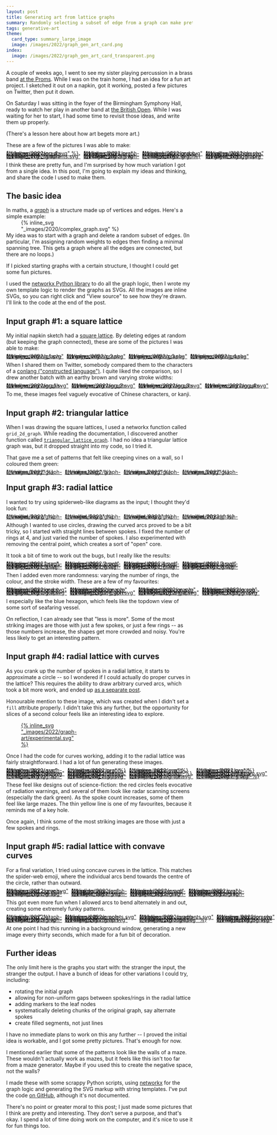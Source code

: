 ```yaml
---
layout: post
title: Generating art from lattice graphs
summary: Randomly selecting a subset of edge from a graph can make pretty pictures.
tags: generative-art
theme:
  card_type: summary_large_image
  image: /images/2022/graph_gen_art_card.png
index:
  image: /images/2022/graph_gen_art_card_transparent.png
---
```


<style>
  /*
    By default, this is a grid that's four columns wide, but on narrow screens
    (i.e. mobile), I shrink it to two columns so it remains readable.

    I think I might do a checkerboard pattern on the 4-wide layout, and I want
    to retain that on the 2-wide layout, so I need to swap the 3rd/4th in every row.

    e.g. if I have

        X1 .2 X3 .4
        .5 X6 .7 X8

    then on the mobile layout I want

        X1 .2
        .4 X3
        X6 .5
        .7 X8

    I swap the orders with `grid-column` properties, then the `grid-auto-flow`
    stops there being gaps in the grid.
  */
  .grid_4up {
    max-width: 650px;
    margin-left:  auto;
    margin-right: auto;
    display: grid;
    grid-gap: 8px;
    grid-template-columns: auto auto auto auto;
  }

  .grid_4up a {
    line-height: 0;
  }

  .grid_4up a:hover {
    background: none;
  }

  .grid_4up svg {
    max-width: 100%;
  }

  @media screen and (max-width: 500px) {
    .grid_4up {
      grid-template-columns: auto auto;
    }
  }

  @media screen and (max-width: 500px) {
    .checkerboard {
      grid-auto-flow: dense;
    }

    .checkerboard svg:nth-child(8n+3),
    .checkerboard a:nth-child(8n+3),
    .checkerboard svg:nth-child(8n+5),
    .checkerboard a:nth-child(8n+5),
    .checkerboard svg:nth-child(8n),
    .checkerboard a:nth-child(8n) {
      grid-column: 2 / 2;
    }

    .checkerboard svg:nth-child(8n+6),
    .checkerboard a:nth-child(8n+6),
    .checkerboard svg:nth-child(8n+7),
    .checkerboard a:nth-child(8n+7) {
      grid-column: 1 / 2;
    }
  }
</style>

A couple of weeks ago, I went to see my sister playing percussion in a brass band [at the Proms][late_prom].
While I was on the train home, I had an idea for a fun art project.
I sketched it out on a napkin, got it working, posted a few pictures on Twitter, then put it down.

On Saturday I was sitting in the foyer of the Birmingham Symphony Hall, ready to watch her play in another band at [the British Open][open].
While I was waiting for her to start, I had some time to revisit those ideas, and write them up properly.

(There's a lesson here about how art begets more art.)

These are a few of the pictures I was able to make:

<div class="grid_4up checkerboard">
  <a href="/images/2022/graph-art/brown_conlang_4.svg">
    {% inline_svg "_images/2022/graph-art/brown_conlang_4.svg" %}
  </a>
  <a href="/images/2022/graph-art/lime_circles.svg">
    {% inline_svg "_images/2022/graph-art/lime_circles.svg" %}
  </a>
  <a href="images/2022/graph-art/purple_diamond.svg">
    {% inline_svg "_images/2022/graph-art/purple_diamond.svg" %}
  </a>
  <a href="images/2022/graph-art/yellow_keyhole.svg">
    {% inline_svg "_images/2022/graph-art/yellow_keyhole.svg" %}
  </a>
  <a href="images/2022/graph-art/blue_circle_quadrants.svg">
    {% inline_svg "_images/2022/graph-art/blue_circle_quadrants.svg" %}
  </a>
  <a href="images/2022/graph-art/cream_clock.svg">
    {% inline_svg "_images/2022/graph-art/cream_clock.svg" %}
  </a>
  <a href="images/2022/graph-art/red_nuclear.svg">
    {% inline_svg "_images/2022/graph-art/red_nuclear.svg" %}
  </a>
  <a href="images/2022/graph-art/green_octagon.svg">
    {% inline_svg "_images/2022/graph-art/green_octagon.svg" %}
  </a>
</div>

I think these are pretty fun, and I'm surprised by how much variation I got from a single idea.
In this post, I'm going to explain my ideas and thinking, and share the code I used to make them.

[late_prom]: https://www.theguardian.com/music/2022/aug/13/bbc-proms-30-32-tredegar-band-review-hms-pinafore-opera-holland-park-ohp-poulenc-double-bill-glyndebourne
[open]: https://www.4barsrest.com/news/54320/bands-ready-for-british-open-return



## The basic idea

In maths, a [*graph*](https://en.wikipedia.org/wiki/Graph_(discrete_mathematics)) is a structure made up of vertices and edges.
Here's a simple example:

<figure style="width: 300px; margin-top: -1em; margin-bottom: -1em;">
  {% inline_svg "_images/2020/complex_graph.svg" %}
</figure>

My idea was to start with a graph and delete a random subset of edges.
(In particular, I'm assigning random weights to edges then finding a minimal spanning tree.
This gets a graph where all the edges are connected, but there are no loops.)

If I picked starting graphs with a certain structure, I thought I could get some fun pictures.

I used the [networkx Python library][networkx] to do all the graph logic, then I wrote my own template logic to render the graphs as SVGs.
All the images are inline SVGs, so you can right click and "View source" to see how they're drawn.
I'll link to the code at the end of the post.

[networkx]: https://networkx.org/



## Input graph #1: a square lattice

My initial napkin sketch had a [square lattice].
By deleting edges at random (but keeping the graph connected), these are some of the pictures I was able to make:

<div class="grid_4up">
  <a href="/images/2022/graph-art/grey_conlang_1.svg">
    {% inline_svg "_images/2022/graph-art/grey_conlang_1.svg" %}
  </a>
  <a href="/images/2022/graph-art/grey_conlang_2.svg">
    {% inline_svg "_images/2022/graph-art/grey_conlang_2.svg" %}
  </a>
  <a href="/images/2022/graph-art/grey_conlang_3.svg">
    {% inline_svg "_images/2022/graph-art/grey_conlang_3.svg" %}
  </a>
  <a href="/images/2022/graph-art/grey_conlang_4.svg">
    {% inline_svg "_images/2022/graph-art/grey_conlang_4.svg" %}
  </a>
</div>

When I shared them on Twitter, somebody compared them to the characters of a [conlang ("constructed language")][conlang].
I quite liked the comparison, so I drew another batch with an earthy brown and varying stroke widths:

<div class="grid_4up">
  <a href="/images/2022/graph-art/brown_conlang_1.svg">
    {% inline_svg "_images/2022/graph-art/brown_conlang_1.svg" %}
  </a>
  <a href="/images/2022/graph-art/brown_conlang_2.svg">
    {% inline_svg "_images/2022/graph-art/brown_conlang_2.svg" %}
  </a>
  <a href="/images/2022/graph-art/brown_conlang_3.svg">
    {% inline_svg "_images/2022/graph-art/brown_conlang_3.svg" %}
  </a>
  <a href="/images/2022/graph-art/brown_conlang_4.svg">
    {% inline_svg "_images/2022/graph-art/brown_conlang_4.svg" %}
  </a>
</div>

To me, these images feel vaguely evocative of Chinese characters, or kanji.

[conlang]: https://en.wikipedia.org/wiki/Constructed_language
[square lattice]: https://en.wikipedia.org/wiki/Square_lattice



## Input graph #2: triangular lattice

When I was drawing the square lattices, I used a networkx function called `grid_2d_graph`.
While reading the documentation, I discovered another function called [`triangular_lattice_graph`][tri_lattice].
I had no idea a triangular lattice graph was, but it dropped straight into my code, so I tried it.

That gave me a set of patterns that felt like creeping vines on a wall, so I coloured them green:

[tri_lattice]: https://networkx.org/documentation/stable/reference/generated/networkx.generators.lattice.triangular_lattice_graph.html?highlight=triangular+lattice#networkx.generators.lattice.triangular_lattice_graph

<div class="grid_4up">
  <a href="/images/2022/graph-art/vines.0.svg">
    {% inline_svg "_images/2022/graph-art/vines.0.svg" %}
  </a>
  <a href="/images/2022/graph-art/vines.1.svg">
    {% inline_svg "_images/2022/graph-art/vines.1.svg" %}
  </a>
  <a href="/images/2022/graph-art/vines.2.svg">
    {% inline_svg "_images/2022/graph-art/vines.2.svg" %}
  </a>
  <a href="/images/2022/graph-art/vines.3.svg">
    {% inline_svg "_images/2022/graph-art/vines.3.svg" %}
  </a>
</div>



## Input graph #3: radial lattice

I wanted to try using spiderweb-like diagrams as the input; I thought they'd look fun:

<div class="grid_4up">
  <a href="/images/2022/graph-art/radial-3.svg">
    {% inline_svg "_images/2022/graph-art/radial-3.svg" %}
  </a>
  <a href="/images/2022/graph-art/radial-5.svg">
    {% inline_svg "_images/2022/graph-art/radial-5.svg" %}
  </a>
  <a href="/images/2022/graph-art/radial-8.svg">
    {% inline_svg "_images/2022/graph-art/radial-8.svg" %}
  </a>
  <a href="/images/2022/graph-art/radial-20.svg">
    {% inline_svg "_images/2022/graph-art/radial-20.svg" %}
  </a>
</div>

Although I wanted to use circles, drawing the curved arcs proved to be a bit tricky, so I started with straight lines between spokes.
I fixed the number of rings at 4, and just varied the number of spokes.
I also experimented with removing the central point, which creates a sort of "open" core.

It took a bit of time to work out the bugs, but I really like the results:

<div class="grid_4up checkerboard">
  <a href="/images/2022/graph-art/grey_lattice_1.svg">
    {% inline_svg "_images/2022/graph-art/grey_lattice_1.svg" %}
  </a>
  <a href="/images/2022/graph-art/grey_lattice_2.svg">
    {% inline_svg "_images/2022/graph-art/grey_lattice_2.svg" %}
  </a>
  <a href="/images/2022/graph-art/grey_lattice_4.svg">
    {% inline_svg "_images/2022/graph-art/grey_lattice_4.svg" %}
  </a>
  <a href="/images/2022/graph-art/grey_lattice_3.svg">
    {% inline_svg "_images/2022/graph-art/grey_lattice_3.svg" %}
  </a>
  <a href="/images/2022/graph-art/grey_lattice_5.svg">
    {% inline_svg "_images/2022/graph-art/grey_lattice_5.svg" %}
  </a>
  <a href="/images/2022/graph-art/grey_lattice_6.svg">
    {% inline_svg "_images/2022/graph-art/grey_lattice_6.svg" %}
  </a>
  <a href="/images/2022/graph-art/grey_lattice_7.svg">
    {% inline_svg "_images/2022/graph-art/grey_lattice_7.svg" %}
  </a>
  <a href="/images/2022/graph-art/grey_lattice_8.svg">
    {% inline_svg "_images/2022/graph-art/grey_lattice_8.svg" %}
  </a>
</div>

Then I added even more randomness: varying the number of rings, the colour, and the stroke width.
These are a few of my favourites:

<div class="grid_4up checkerboard">
  <a href="images/2022/graph-art/purple_diamond.svg">
    {% inline_svg "_images/2022/graph-art/purple_diamond.svg" %}
  </a>
  <a href="images/2022/graph-art/pink_pentagon.svg">
    {% inline_svg "_images/2022/graph-art/pink_pentagon.svg" %}
  </a>
  <a href="images/2022/graph-art/light_heptagon.svg">
    {% inline_svg "_images/2022/graph-art/light_heptagon.svg" %}
  </a>
  <a href="images/2022/graph-art/blue_hexagon.svg">
    {% inline_svg "_images/2022/graph-art/blue_hexagon.svg" %}
  </a>
  <a href="images/2022/graph-art/ghost_heptagon.svg">
    {% inline_svg "_images/2022/graph-art/ghost_heptagon.svg" %}
  </a>
  <a href="images/2022/graph-art/orange_many_gon.svg">
    {% inline_svg "_images/2022/graph-art/orange_many_gon.svg" %}
  </a>
  <a href="images/2022/graph-art/minimal_triangle.svg">
    {% inline_svg "_images/2022/graph-art/minimal_triangle.svg" %}
  </a>
  <a href="images/2022/graph-art/green_octagon.svg">
    {% inline_svg "_images/2022/graph-art/green_octagon.svg" %}
  </a>
</div>

I especially like the blue hexagon, which feels like the topdown view of some sort of seafaring vessel.

On reflection, I can already see that "less is more".
Some of the most striking images are those with just a few spokes, or just a few rings -- as those numbers increase, the shapes get more crowded and noisy.
You're less likely to get an interesting pattern.



## Input graph #4: radial lattice with curves

As you crank up the number of spokes in a radial lattice, it starts to approximate a circle -- so I wondered if I could actually do proper curves in the lattice?
This requires the ability to draw arbitrary curved arcs, which took a bit more work, and ended up [as a separate post][curved_arcs].

Honourable mention to these image, which was created when I didn't set a `fill` attribute properly.
I didn't take this any further, but the opportunity for slices of a second colour feels like an interesting idea to explore.

<style>
  a.nohover:hover {
    background: none;
  }
</style>

<figure style="max-width: 157px;">
  <a href="images/2022/graph-art/experimental.svg" class="nohover">
    {% inline_svg "_images/2022/graph-art/experimental.svg" %}
  </a>
</figure>

Once I had the code for curves working, adding it to the radial lattice was fairly straightforward.
I had a lot of fun generating these images.

<div class="grid_4up checkerboard">
  <a href="images/2022/graph-art/yellow_busy.svg">
    {% inline_svg "_images/2022/graph-art/yellow_busy.svg" %}
  </a>
  <a href="images/2022/graph-art/red_nuclear.svg">
    {% inline_svg "_images/2022/graph-art/red_nuclear.svg" %}
  </a>
  <a href="images/2022/graph-art/green_radar.svg">
    {% inline_svg "_images/2022/graph-art/green_radar.svg" %}
  </a>
  <a href="/images/2022/graph-art/lime_circles.svg">
    {% inline_svg "_images/2022/graph-art/lime_circles.svg" %}
  </a>
  <a href="images/2022/graph-art/yellow_keyhole.svg">
    {% inline_svg "_images/2022/graph-art/yellow_keyhole.svg" %}
  </a>
  <a href="images/2022/graph-art/pink_half_circle.svg">
    {% inline_svg "_images/2022/graph-art/pink_half_circle.svg" %}
  </a>
  <a href="images/2022/graph-art/orange_circle.svg">
    {% inline_svg "_images/2022/graph-art/orange_circle.svg" %}
  </a>
  <a href="images/2022/graph-art/lavendar_pentagram.svg">
    {% inline_svg "_images/2022/graph-art/lavendar_pentagram.svg" %}
  </a>
  <a href="images/2022/graph-art/tri_circle.svg">
    {% inline_svg "_images/2022/graph-art/tri_circle.svg" %}
  </a>
  <a href="images/2022/graph-art/turquoise_busy.svg">
    {% inline_svg "_images/2022/graph-art/turquoise_busy.svg" %}
  </a>
  <a href="images/2022/graph-art/purple_semicircle.svg">
    {% inline_svg "_images/2022/graph-art/purple_semicircle.svg" %}
  </a>
  <a href="images/2022/graph-art/blue_quarters.svg">
    {% inline_svg "_images/2022/graph-art/blue_quarters.svg" %}
  </a>
</div>

These feel like designs out of science-fiction: the red circles feels evocative of radiation warnings, and several of them look like radar scanning screens (especially the dark green).
As the spoke count increases, some of them feel like large mazes.
The thin yellow line is one of my favourites, because it reminds me of a key hole.

Once again, I think some of the most striking images are those with just a few spokes and rings.

[curved_arcs]: /2022/08/circle-party/



## Input graph #5: radial lattice with convave curves

For a final variation, I tried using concave curves in the lattice.
This matches the spider-web emoji, where the individual arcs bend towards the centre of the circle, rather than outward.

<div class="grid_4up checkerboard">
  <a href="images/2022/graph-art/four_point_curve.svg">
    {% inline_svg "_images/2022/graph-art/four_point_curve.svg" %}
  </a>
  <a href="images/2022/graph-art/spider_hex.svg">
    {% inline_svg "_images/2022/graph-art/spider_hex.svg" %}
  </a>
  <a href="images/2022/graph-art/purple_spider.svg">
    {% inline_svg "_images/2022/graph-art/purple_spider.svg" %}
  </a>
  <a href="images/2022/graph-art/octo_spider.svg">
    {% inline_svg "_images/2022/graph-art/octo_spider.svg" %}
  </a>
  <a href="images/2022/graph-art/orange_spider.svg">
    {% inline_svg "_images/2022/graph-art/orange_spider.svg" %}
  </a>
  <a href="images/2022/graph-art/silver_spider.svg">
    {% inline_svg "_images/2022/graph-art/silver_spider.svg" %}
  </a>
  <a href="images/2022/graph-art/green_spider.svg">
    {% inline_svg "_images/2022/graph-art/green_spider.svg" %}
  </a>
  <a href="images/2022/graph-art/ochre_spider.svg">
    {% inline_svg "_images/2022/graph-art/ochre_spider.svg" %}
  </a>
</div>

This got even more fun when I allowed arcs to bend alternately in and out, creating some extremely funky patterns.

<div class="grid_4up checkerboard">
  <a href="images/2022/graph-art/swirly.svg">
    {% inline_svg "_images/2022/graph-art/swirly.svg" %}
  </a>
  <a href="images/2022/graph-art/inverse_three_points.svg">
    {% inline_svg "_images/2022/graph-art/inverse_three_points.svg" %}
  </a>
  <a href="images/2022/graph-art/blue_circle_quadrants.svg">
    {% inline_svg "_images/2022/graph-art/blue_circle_quadrants.svg" %}
  </a>
  <a href="images/2022/graph-art/curvy_hexagon.svg">
    {% inline_svg "_images/2022/graph-art/curvy_hexagon.svg" %}
  </a>
  <a href="images/2022/graph-art/cream_clock.svg">
    {% inline_svg "_images/2022/graph-art/cream_clock.svg" %}
  </a>
  <a href="images/2022/graph-art/orange_starburst.svg">
    {% inline_svg "_images/2022/graph-art/orange_starburst.svg" %}
  </a>
  <a href="images/2022/graph-art/purple_splodge.svg">
    {% inline_svg "_images/2022/graph-art/purple_splodge.svg" %}
  </a>
  <a href="images/2022/graph-art/red_heptagon.svg">
    {% inline_svg "_images/2022/graph-art/red_heptagon.svg" %}
  </a>
</div>

At one point I had this running in a background window, generating a new image every thirty seconds, which made for a fun bit of decoration.



## Further ideas

The only limit here is the graphs you start with: the stranger the input, the stranger the output.
I have a bunch of ideas for other variations I could try, including:

* rotating the initial graph
* allowing for non-uniform gaps between spokes/rings in the radial lattice
* adding markers to the leaf nodes
* systematically deleting chunks of the original graph, say alternate spokes
* create filled segments, not just lines

I have no immediate plans to work on this any further -- I proved the initial idea is workable, and I got some pretty pictures.
That's enough for now.

I mentioned earlier that some of the patterns look like the walls of a maze.
These wouldn't actually work as mazes, but it feels like this isn't too far from a maze generator.
Maybe if you used this to create the negative space, not the walls?

I made these with some scrappy Python scripts, using [networkx] for the graph logic and generating the SVG markup with string templates.
I've put the code [on GitHub][github], although it's not documented.

There's no point or greater moral to this post; I just made some pictures that I think are pretty and interesting.
They don't serve a purpose, and that's okay.
I spend a lot of time doing work on the computer, and it's nice to use it for fun things too.

[github]: https://github.com/alexwlchan/art-from-spanning-trees
